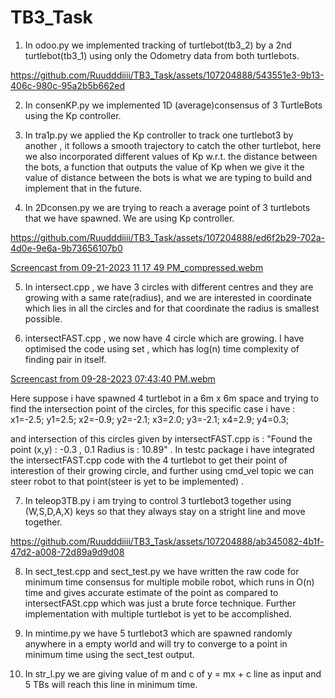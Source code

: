 # TB3_Task

1) In odoo.py we implemented tracking of turtlebot(tb3_2) by a 2nd turtlebot(tb3_1) using only the Odometry data from both turtlebots. 
   

https://github.com/Ruudddiiii/TB3_Task/assets/107204888/543551e3-9b13-406c-980c-95a2b5b662ed


2) In consenKP.py we implemented 1D (average)consensus of 3 TurtleBots using the Kp controller.

3) In tra1p.py we applied the Kp controller to track one turtlebot3 by another , it follows a smooth trajectory to catch the other turtlebot, here we also incorporated different values of Kp w.r.t. the distance between the bots, a function that outputs the value of Kp when we give it the value of distance between the bots is what we are typing to build and implement that in the future.

4) In 2Dconsen.py we are trying to reach a average point of 3 turtlebots that we have spawned. We are using Kp controller.

https://github.com/Ruudddiiii/TB3_Task/assets/107204888/ed6f2b29-702a-4d0e-9e6a-9b73656107b0

[Screencast from 09-21-2023 11 17 49 PM_compressed.webm](https://github.com/Ruudddiiii/TB3_Task/assets/107204888/8e42fa09-6e73-4f82-bd05-e84b04fe936c)



5) In intersect.cpp , we have 3 circles with different centres and they are growing with a same rate(radius), and we are interested in coordinate which lies in all the circles and for that coordinate the radius is smallest possible.

6) intersectFAST.cpp , we now have 4 circle which are growing. I have optimised the code using set , which has log(n) time complexity of finding pair in itself.

[Screencast from 09-28-2023 07:43:40 PM.webm](https://github.com/Ruudddiiii/TB3_Task/assets/107204888/dc37f253-b985-4658-a635-9c8a4a01bbd7)

Here suppose i have spawned 4 turtlebot in a 6m x 6m space and trying to find the intersection point of the circles, for this specific case i have : 
x1=-2.5;  y1=2.5; x2=-0.9; y2=-2.1; x3=2.0; y3=-2.1; x4=2.9; y4=0.3;

and intersection of this circles given by intersectFAST.cpp is : 
"Found the point (x,y) : -0.3 , 0.1
Radius is : 10.89" . 
In testc package i have integrated the intersectFAST.cpp code with the 4 turtlebot to get their point of interestion of their growing circle, and further using cmd_vel topic we can steer robot to that point(steer is yet to be implemented) .

7) In teleop3TB.py i am trying to control 3 turtlebot3 together using (W,S,D,A,X) keys so that they always stay on a stright line and move together.


https://github.com/Ruudddiiii/TB3_Task/assets/107204888/ab345082-4b1f-47d2-a008-72d89a9d9d08

8) In sect_test.cpp and sect_test.py we have written the raw code for minimum time consensus for multiple mobile robot, which runs in O(n) time and gives accurate estimate of the point as compared to intersectFASt.cpp which was just a brute force technique. Further implementation with multiple turtlebot is yet to be accomplished.

9) In mintime.py we have 5 turtlebot3 which are spawned randomly anywhere in a empty world and will try to converge to a point in minimum time using the sect_test output.
    
10) In str_l.py we are giving value of m and c of y = mx + c line as input and 5 TBs will reach this line in minimum time.

